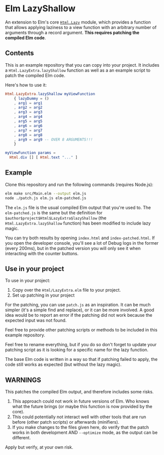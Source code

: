 # Elm LazyShallow

An extension to Elm's core [`Html.Lazy`](https://package.elm-lang.org/packages/elm/html/latest/Html-Lazy) module, which provides a function that allows applying laziness to a view function with an arbitrary number of arguments through a record argument. **This requires patching the compiled Elm code**.

## Contents

This is an example repository that you can copy into your project. It includes a `Html.LazyExtra.lazyShallow` function as well as a an example script to patch the compiled Elm code.

Here's how to use it:

```elm
Html.LazyExtra.lazyShallow myViewFunction
    { lazyDummy = ()
    , arg1 = arg1
    , arg2 = arg2
    , arg3 = arg3
    , arg4 = arg4
    , arg5 = arg5
    , arg6 = arg6
    , arg7 = arg7
    , arg8 = arg8
    , arg9 = arg9 -- OVER 8 ARGUMENTS!!!
    }

myViewFunction params =
  Html.div [] [ Html.text "..." ]
```

## Example

Clone this repository and run the following commands (requires Node.js):

```sh
elm make src/Main.elm --output elm.js
node ./patch.js elm.js elm-patched.js
```

The `elm.js` file is the usual compiled Elm output that you're used to.
The `elm-patched.js` is the same but the definition for `$author$project$Html$LazyExtra$lazyShallow` (the `Html.LazyExtra.lazyShallow` function) has been modified to include lazy magic.

You can try both results by opening `index.html` and `index-patched.html`.
If you open the developer console, you'll see a lot of Debug logs in the former (every 200ms), but in the patched version you will only see it when interacting with the counter buttons.


## Use in your project

To use in your project:
1. Copy over the `Html/LazyExtra.elm` file to your project.
2. Set up patching in your project

For the patching, you can use `patch.js` as an inspiration. It can be much simpler (it's a simple find and replace), or it can be more involved. A good idea would be to report an error if the patching did not work because the expected input was not found.

Feel free to provide other patching scripts or methods to be included in this example repository.

Feel free to rename everything, but if you do so don't forget to update your patching script as it is looking for a specific name for the lazy function.

The base Elm code is written in a way so that if patching failed to apply, the code still works as expected (but without the lazy magic).


## WARNINGS

This patches the compiled Elm output, and therefore includes some risks.

1. This approach could not work in future versions of Elm. Who knows what the future brings (or maybe this function is now provided by the core).
2. This could potentially not interact well with other tools that are run before (other patch scripts) or afterwards (minifiers).
3. If you make changes to the files given here, do verify that the patch works in both development AND `--optimize` mode, as the output can be different.

Apply but verify, at your own risk.